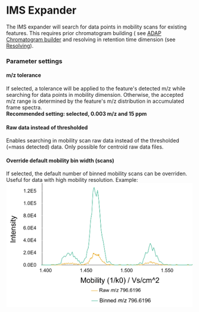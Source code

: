 # IMS Expander

The IMS expander will search for data points in mobility scans for existing features. This requires
prior chromatogram building (
see [ADAP Chromatogram builder](../adapchromatogrambuilder/adap-chromatogram-builder.md#adap-chromatogram-builder) and
resolving in retention time dimension (see [Resolving](../localminimumresolver/local-minimum-resolver.md)).

### Parameter settings

#### m/z tolerance

If selected, a tolerance will be applied to the feature's detected m/z while searching for data
points in mobility dimension. Otherwise, the accepted m/z range is determined by the feature's m/z
distribution in accumulated frame spectra.  
**Recommended setting: selected, 0.003 m/z and 15 ppm**

#### Raw data instead of thresholded

Enables searching in mobility scan raw data instead of the thresholded (=mass detected) data. Only
possible for centroid raw data files.

#### Override default mobility bin width (scans)

If selected, the default number of binned mobility scans can be overriden. Useful for data with high
mobility resolution. Example: ![](binnedmobilogram.png)

